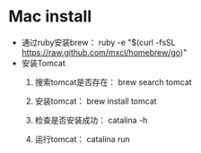 # Mac install
* 通过ruby安装brew：
ruby -e "$(curl -fsSL https://raw.github.com/mxcl/homebrew/go)"
* 安装Tomcat
    1. 搜索tomcat是否存在：
        brew search tomcat
        
    2. 安装tomcat：
        brew install tomcat
    3. 检查是否安装成功：
        catalina -h
    4. 运行tomcat：
        catalina run